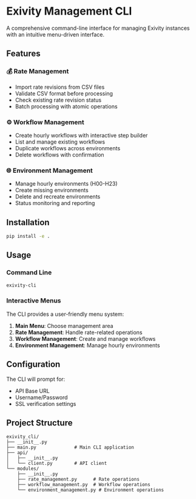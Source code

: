 # Exivity Management CLI

A comprehensive command-line interface for managing Exivity instances with an intuitive menu-driven interface.

## Features

### 💰 Rate Management
- Import rate revisions from CSV files
- Validate CSV format before processing
- Check existing rate revision status
- Batch processing with atomic operations

### ⚙️ Workflow Management
- Create hourly workflows with interactive step builder
- List and manage existing workflows
- Duplicate workflows across environments
- Delete workflows with confirmation

### 🌐 Environment Management
- Manage hourly environments (H00-H23)
- Create missing environments
- Delete and recreate environments
- Status monitoring and reporting

## Installation

```bash
pip install -e .
```

## Usage

### Command Line
```bash
exivity-cli
```

### Interactive Menus
The CLI provides a user-friendly menu system:

1. **Main Menu**: Choose management area
2. **Rate Management**: Handle rate-related operations
3. **Workflow Management**: Create and manage workflows
4. **Environment Management**: Manage hourly environments

## Configuration

The CLI will prompt for:
- API Base URL
- Username/Password
- SSL verification settings

## Project Structure
```
exivity_cli/
├── __init__.py
├── main.py              # Main CLI application
├── api/
│   ├── __init__.py
│   └── client.py        # API client
└── modules/
    ├── __init__.py
    ├── rate_management.py      # Rate operations
    ├── workflow_management.py  # Workflow operations
    └── environment_management.py # Environment operations
```
